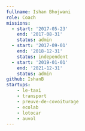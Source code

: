 ```yaml
---
fullname: Ishan Bhojwani
role: Coach
missions:
  - start: '2017-05-23'
    end: '2017-08-31'
    status: admin
  - start: '2017-09-01'
    end: '2018-12-31'
    status: independent
  - start: '2019-01-01'
    end: '2021-12-31'
    status: admin
github: IshanB
startups:
    - le-taxi
    - transport
    - preuve-de-covoiturage
    - ecolab
    - lotocar
    - auvol
---
```

